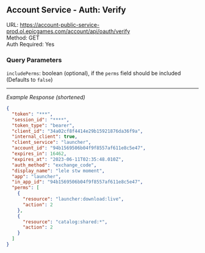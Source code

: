 ## Account Service - Auth: Verify

URL: https://account-public-service-prod.ol.epicgames.com/account/api/oauth/verify \
Method: GET \
Auth Required: Yes

### Query Parameters

`includePerms`: boolean (optional), if the `perms` field should be included (Defaults to `false`)

---

_Example Response (shortened)_

```json
{
  "token": "***",
  "session_id": "****",
  "token_type": "bearer",
  "client_id": "34a02cf8f4414e29b15921876da36f9a",
  "internal_client": true,
  "client_service": "launcher",
  "account_id": "94b1569506b04f9f8557af611e8c5e47",
  "expires_in": 16462,
  "expires_at": "2023-06-11T02:35:48.010Z",
  "auth_method": "exchange_code",
  "display_name": "lele stw moment",
  "app": "launcher",
  "in_app_id": "94b1569506b04f9f8557af611e8c5e47",
  "perms": [
    {
      "resource": "launcher:download:live",
      "action": 2
    },
    {
      "resource": "catalog:shared:*",
      "action": 2
    }
  ]
}
```
